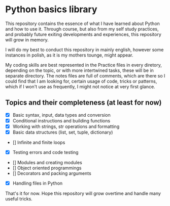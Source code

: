 # Python basics library
This repository contains the essence of what I have learned about Python and how to use it. Through course, but also from my self study practices, and probably future exiting developments and experiences, this repository will grow in memory.

I will do my best to conduct this repository in mainly english, however some instances in polish, as it is my mothers tounge, might appear.

My coding skills are best represented in the Practice files in every diretory, depending on the topic, or with more intertwined tasks, these will be in separate directory.
The notes files are full of comments, which are there so I could find that I am looking for, certain usage of code, tricks or patterns, which if I won't use as frequently, I might not notice at very first glance.

## Topics and their completeness (at least for now)

- [x] Basic syntax, input, data types and conversion 
- [x] Conditional instructions and building functions
- [x] Working with strings, str operations and formatting
- [x] Basic data structures (list, set, tuple, dictionary)
- [] Infinite and finite loops
- [x] Testing errors and code testing
- [] Modules and creating modules
- [] Object oriented programmings
- [] Decorators and packing arguments
- [x] Handling files in Python

That's it for now. Hope this repository will grow overtime and handle many useful tricks. 